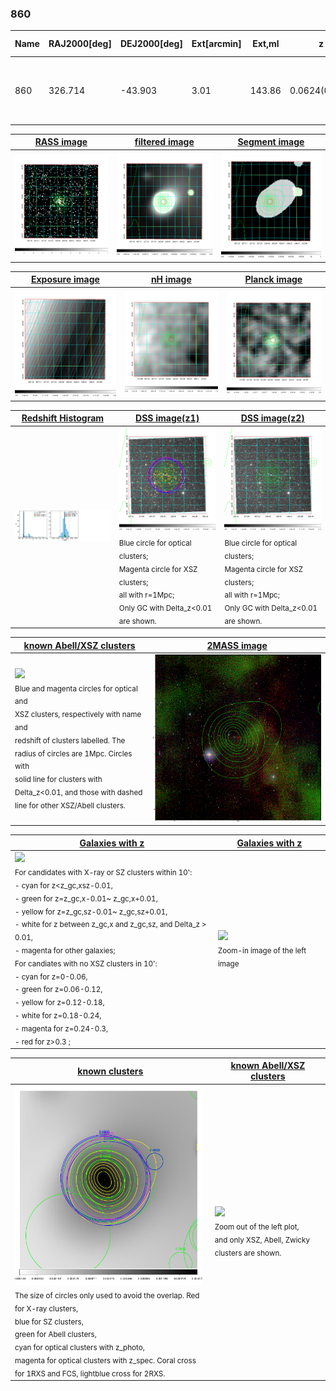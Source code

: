 <div STYLE="page-break-after: always;"></div>

### 860

|Name|RAJ2000[deg]|DEJ2000[deg] |Ext[arcmin]| Ext,ml | z | z_src| C|GC(XSZ,Delta_z<0.01)| GC(OPT,Delta_z<0.01)|GC| R_sig[arcmin] | R500[arcmin] | R500[Mpc]| CRsig[c/s] | CR500[c/s] |L500[1E44 erg/s]|F500[1E-12 erg/s/cm^2]| M500[1E14 Msun]|Tx[keV]|Cnt_sig|Beta|Rc[arcmin]|Comment|Alias|
|---|---|---|---|---|---|------|---|--------|---------|----------|---|---|---|---|---|---|---|---|---|---|---|---|---|---|
|860| 326.714| -43.903| 3.01| 143.86| 0.0624(0.005)| z1, z_xsz| B| MCXC, PSZ2, Tar, XB| A, N| A, MCXC, N, PSZ2, Tar, XB| 11.238| 12.278| 0.886| 0.476(0.051)| 0.484(0.052)| 0.885(0.054)| 9.439(0.573)| 2.10(0.06)| 3.45(0.07)| 140.5| 0.907(-0.098+0.066)| 5.771(-0.748+0.519)| -| k378|

|[RASS image](../image/860/860_img.pdf)|[filtered image](../image/860/860_fil.pdf)|[Segment image](../image/860/860_seg.pdf)|
|-------------------|--------------------|-------------------|
| <img src="../image/860/860_img.png" width="300">  | <img src="../image/860/860_fil.png" width="300">   | <img src="../image/860/860_seg.png" width="300">  |

|[Exposure image](../image/860/860_mex.pdf)| [nH image](../image/860/860_nh.pdf)| [Planck image](../image/860/860_p.pdf)|
|-------------------|--------------------|-------------------|
|<img src="../image/860/860_mex.png" width="300">   | <img src="../image/860/860_nh.png" width="300">    | <img src="../image/860/860_p.png" width="300"> |

|[Redshift Histogram](../image/860/860_zg.pdf) | [DSS image(z1)](../image/860/860_dss_z1.pdf)      |  [DSS image(z2)](../image/860/860_dss_z2.pdf)    |
|-------------------|--------------------|-------------------|
|<img src="../image/860/860_zg.png" width="300"> |<img src="../image/860/860_dss_z1.png" width="300"> <sub><br>Blue circle for optical clusters; <br>Magenta circle for XSZ clusters; <br>all with r=1Mpc; <br>Only GC with Delta_z<0.01 are shown. </sub>| <img src="../image/860/860_dss_z2.png" width="300"><sub><br>Blue circle for optical clusters; <br>Magenta circle for XSZ clusters; <br>all with r=1Mpc; <br>Only GC with Delta_z<0.01 are shown. </sub> |

|[known Abell/XSZ clusters](../image/860/860_m.pdf) | [2MASS image](../image/860/860_2mass.pdf)      |
|-------------------|-------------------|
|<img src=../image/860/860_m.png width="300"> <br><sub>Blue and magenta circles for optical and <br>XSZ clusters, respectively with name and <br>redshift of clusters labelled. The <br>radius of circles are 1Mpc. Circles with <br>solid line for clusters with <br>Delta_z<0.01, and those with dashed <br>line for other XSZ/Abell clusters.        </sub>|<img src="../image/860/860_2mass.png" width="300">  |

|[Galaxies with z](../image/860/860_opt_ned.pdf) |[Galaxies with z](../image/860/860_opt_ned_zoom.pdf) |
|-------------------|-------------------|
| <img src=../image/860/860_opt_ned.png width="300"> <br><sub> For candidates with X-ray or SZ clusters within 10': <br> - cyan for z<z_gc,xsz-0.01, <br> - green for z=z_gc,x-0.01~ z_gc,x+0.01, <br> - yellow for z=z_gc,sz-0.01~ z_gc,sz+0.01, <br> - white for z between z_gc,x and z_gc,sz, and Delta_z > 0.01, <br> - magenta for other galaxies; <br>For candiates with no XSZ clusters in 10': <br> - cyan for z=0-0.06, <br> - green for z=0.06-0.12, <br> - yellow for z=0.12-0.18, <br> - white for z=0.18-0.24, <br> - magenta for z=0.24-0.3, <br> - red for z>0.3 ;  </sub>|<img src=../image/860/860_opt_ned_zoom.png width="300">  <br><sub> Zoom-in image of the left image</sub>|

|[known clusters](../image/860/860_gc.pdf) |[known Abell/XSZ clusters](../image/860/860_gc_large.pdf) |
|-------------------|-------------------|
| <img src=../image/860/860_gc.png width="300"> <br><sub> The size of circles only used to avoid the overlap. Red for X-ray clusters, <br> blue for SZ clusters, <br> green for Abell clusters, <br> cyan for optical clusters with z_photo, <br> magenta for optical clusters with z_spec. Coral cross for 1RXS and FCS, lightblue cross for 2RXS. </sub>|<img src=../image/860/860_gc_large.png width="300"> <br><sub> Zoom out of the left plot, <br> and only XSZ, Abell, Zwicky clusters are shown. </sub> |



